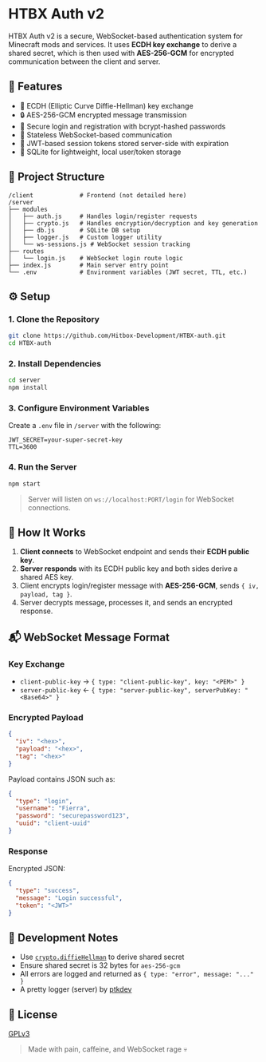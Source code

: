 # HTBX Auth v2

HTBX Auth v2 is a secure, WebSocket-based authentication system for Minecraft mods and services. It uses **ECDH key exchange** to derive a shared secret, which is then used with **AES-256-GCM** for encrypted communication between the client and server.

## 🚀 Features

- 🔐 ECDH (Elliptic Curve Diffie-Hellman) key exchange
- 🔒 AES-256-GCM encrypted message transmission
- 🧠 Secure login and registration with bcrypt-hashed passwords
- 📡 Stateless WebSocket-based communication
- 🪪 JWT-based session tokens stored server-side with expiration
- 🧾 SQLite for lightweight, local user/token storage

## 📂 Project Structure

```
/client             # Frontend (not detailed here)
/server
├── modules
│   ├── auth.js     # Handles login/register requests
│   ├── crypto.js   # Handles encryption/decryption and key generation
│   ├── db.js       # SQLite DB setup
│   ├── logger.js   # Custom logger utility
│   └── ws-sessions.js # WebSocket session tracking
├── routes
│   └── login.js    # WebSocket login route logic
├── index.js        # Main server entry point
└── .env            # Environment variables (JWT secret, TTL, etc.)
````

## ⚙️ Setup

### 1. Clone the Repository

```bash
git clone https://github.com/Hitbox-Development/HTBX-auth.git
cd HTBX-auth
````

### 2. Install Dependencies

```bash
cd server
npm install
```

### 3. Configure Environment Variables

Create a `.env` file in `/server` with the following:

```env
JWT_SECRET=your-super-secret-key
TTL=3600
```

### 4. Run the Server

```bash
npm start
```

> Server will listen on `ws://localhost:PORT/login` for WebSocket connections.

## 🔑 How It Works

1. **Client connects** to WebSocket endpoint and sends their **ECDH public key**.
2. **Server responds** with its ECDH public key and both sides derive a shared AES key.
3. Client encrypts login/register message with **AES-256-GCM**, sends `{ iv, payload, tag }`.
4. Server decrypts message, processes it, and sends an encrypted response.

## 📬 WebSocket Message Format

### Key Exchange

* `client-public-key` → `{ type: "client-public-key", key: "<PEM>" }`
* `server-public-key` ← `{ type: "server-public-key", serverPubKey: "<Base64>" }`

### Encrypted Payload

```json
{
  "iv": "<hex>",
  "payload": "<hex>",
  "tag": "<hex>"
}
```

Payload contains JSON such as:

```json
{
  "type": "login",
  "username": "Fierra",
  "password": "securepassword123",
  "uuid": "client-uuid"
}
```

### Response

Encrypted JSON:

```json
{
  "type": "success",
  "message": "Login successful",
  "token": "<JWT>"
}
```

## 🧪 Development Notes

* Use [`crypto.diffieHellman`](https://nodejs.org/api/crypto.html#crypto_crypto_diffiehellman_options) to derive shared secret
* Ensure shared secret is 32 bytes for `aes-256-gcm`
* All errors are logged and returned as `{ type: "error", message: "..." }`
* A pretty logger (server) by [ptkdev](https://github.com/ptkdev/ptkdev-logger)

## 📄 License

[GPLv3](./LICENSE)

> Made with pain, caffeine, and WebSocket rage 💀
